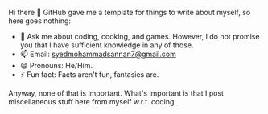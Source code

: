 Hi there 👋
GitHub gave me a template for things to write about myself, so here goes nothing:

  - 💬 Ask me about coding, cooking, and games. However, I do not promise you that I have sufficient knowledge in any of those.
  - 📫 Email: syedmohammadsannan7@gmail.com
  - 😄 Pronouns: He/Him.
  - ⚡ Fun fact: Facts aren't fun, fantasies are.

Anyway, none of that is important. What's important is that I post miscellaneous stuff here from myself w.r.t. coding.
